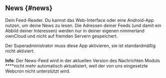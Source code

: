 ## **News** {#news}

Dein Feed-Reader. Du kannst das Web-Interface oder eine Android-App nutzen, um deine News zu lesen. Die Adressen deiner Feeds (und damit ein Abbild deiner Interessen) werden nur in deiner eigenen nimmerland ownCloud und nicht auf fremden Servern gespeichert.

Der Superadministrator muss diese App aktivieren, sie ist standardmäßig nicht aktiviert.

**Info**: Der News-Feed wird in der aktuellen Version des Nachrichten Moduls ****nicht mehr automatisch aktualisiert, weil der von uns eingesetzte Webcron nicht unterstützt wird.